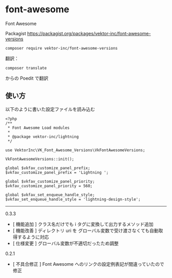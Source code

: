# font-awesome
Font Awesome

Packagist
https://packagist.org/packages/vektor-inc/font-awesome-versions

```
composer require vektor-inc/font-awesome-versions
```

翻訳：

```
composer translate
```
からの Poedit で翻訳

## 使い方

以下のように書いた設定ファイルを読み込む

```
<?php
/**
 * Font Awesome Load modules
 *
 * @package vektor-inc/lightning
 */

use VektorInc\VK_Font_Awesome_Versions\VkFontAwesomeVersions;

VkFontAwesomeVersions::init();

global $vkfav_customize_panel_prefix;
$vkfav_customize_panel_prefix = 'Lightning ';

global $vkfav_customize_panel_priority;
$vkfav_customize_panel_priority = 560;

global $vkfav_set_enqueue_handle_style;
$vkfav_set_enqueue_handle_style = 'lightning-design-style';
```


---

0.3.3
* [ 機能追加 ] クラス名だけでも i タグに変換して出力するメソッド追加
* [ 機能改善 ] ディレクトリ uri を グローバル変数で受け渡さなくても自動取得するように対応
* [ 仕様変更 ] グローバル変数が不適切だったため調整

0.2.1
* [ 不具合修正 ] Font Awesome へのリンクの設定例表記が間違っていたので修正